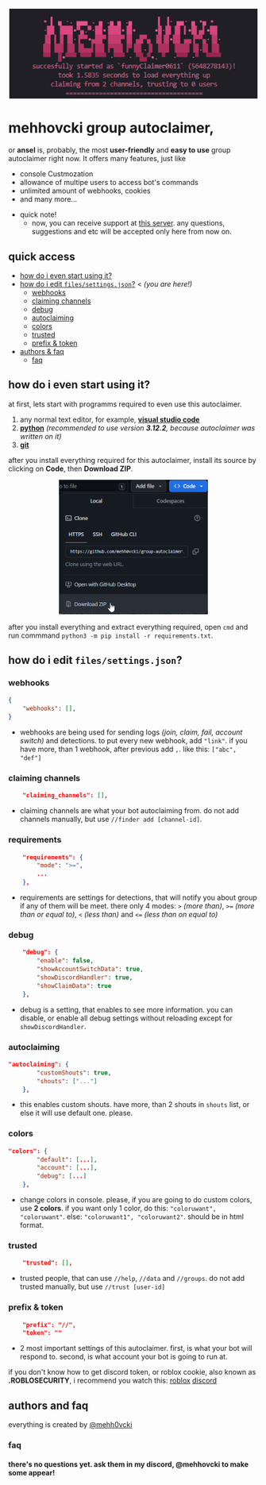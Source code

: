<p align="center">
    <img width="500" src="https://raw.githubusercontent.com/mehh0vcki/group-autoclaimer/main/images/title.png" alt="mehhovcki group autoclaimer">
</p>

# mehhovcki group autoclaimer,
or **ansel** is, probably, the most **user-friendly** and **easy to use** group autoclaimer right now. It offers many features, just like

- console Custmozation
- allowance of multipe users to access bot's commands
- unlimited amount of webhooks, cookies
- and many more...




* quick note!
    * now, you can receive support at [this server](https://discord.gg/TdwpsQhtUx). any questions, suggestions and etc will be accepted only here from now on.

## quick access
* [how do i even start using it?](#how-do-i-even-start-using-it)
* [how do i edit `files/settings.json`?](#how-do-i-edit-filessettingsjson) < <i>(you are here!)</i>
    * [webhooks](#webhooks)
    * [claiming channels](#claiming-channels)
    * [debug](#debug)
    * [autoclaiming](#autoclaiming)
    * [colors](#colors)
    * [trusted](#trusted)
    * [prefix & token](#prefix--token)
* [authors & faq](#authors-and-faq)
    * [faq](#faq)

## how do i even start using it?
at first, lets start with programms required to even use this autoclaimer.

1. any normal text editor, for example, [**visual studio code**](https://code.visualstudio.com/download)
2. [**python**](https://python.org/downloads/) *(recommended to use version **3.12.2**, because autoclaimer was written on it)*
3. [**git**](https://git-scm.com/download)

after you install everything required for this autoclaimer, install its source by clicking on **Code**, then **Download ZIP**.

<p align="center"> <img width="300" src="https://raw.githubusercontent.com/mehh0vcki/group-autoclaimer/main/images/install.png" alt="installation button"> 
</p>

after you install everything and extract everything required, open `cmd` and run commmand `python3 -m pip install -r requirements.txt`.

## how do i edit `files/settings.json`?
### webhooks
```json
{
    "webhooks": [],
}
```
* webhooks are being used for sending logs *(join, claim, fail, account switch)* and detections. to put every new webhook, add `"link"`. if you have more, than 1 webhook, after previous add `,`. like this: `["abc", "def"]`

### claiming channels
```json
    "claiming_channels": [],
```
* claiming channels are what your bot autoclaiming from. do not add channels manually, but use `//finder add [channel-id]`.

### requirements
```json
    "requirements": {
        "mode": ">=",
        ...
    },
```
* requirements are settings for detections, that will notify you about group if any of them will be meet. there only 4 modes: `>` *(more than)*, `>=` *(more than or equal to)*, `<` *(less than)* and `<=` *(less than on equal to)*

### debug
```json
    "debug": {
        "enable": false,
        "showAccountSwitchData": true,
        "showDiscordHandler": true,
        "showClaimData": true
    },
```
* debug is a setting, that enables to see more information. you can disable, or enable all debug settings without reloading except for `showDiscordHandler`.

### autoclaiming
```json
"autoclaiming": {
        "customShouts": true,
        "shouts": ["..."]
    },
```
* this enables custom shouts. have more, than 2 shouts in `shouts` list, or else it will use default one. please.

### colors
```json
"colors": {
        "default": [...],
        "account": [...],
        "debug": [...]
    },
```
* change colors in console. please, if you are going to do custom colors, use **2 colors**. if you want only 1 color, do this: `"coloruwant", "coloruwant"`. else: `"coloruwant1", "coloruwant2"`. should be in html format.

### trusted
```json
    "trusted": [],
```
* trusted people, that can use `//help`, `//data` and `//groups`. do not add trusted manually, but use `//trust [user-id]`


### prefix & token
```json
    "prefix": "//",
    "token": ""
```
* 2 most important settings of this autoclaimer. first, is what your bot will respond to. second, is what account your bot is going to run at.

if you don't know how to get discord token, or roblox cookie, also known as **.ROBLOSECURITY**, i recommend you watch this: [roblox](https://youtu.be/sz07F5inaFg) [discord](https://youtu.be/PCU8obaQI64)

## authors and faq
everything is created by [@mehh0vcki](https://github.com/mehh0vcki)

### faq
#### there's no questions yet. ask them in my discord, @mehhovcki to make some appear!
